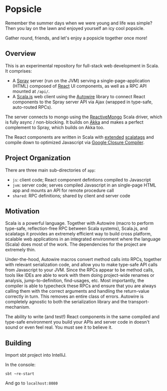 # Popsicle

Remember the summer days when we were young and life was simple? Then you lay on the lawn and enjoyed yourself an icy cool popsicle.

Gather round, friends, and let's enjoy a popsicle together once more!

## Overview

This is an experimental repository for full-stack web development in Scala. It comprises:
- A [Spray](http://spray.io/) server (run on the JVM) serving a single-page-application (HTML) composed of [React](http://facebook.github.io/react/) UI components, as well as a RPC API mounted at `/api/`.
- A [Scala.js](http://www.scala-js.org/) web client using the [Autowire](https://github.com/lihaoyi/autowire) library to connect React components to the Spray server API via Ajax (wrapped in type-safe, auto-routed RPCs).

The server connects to mongo using the [ReactiveMongo](http://reactivemongo.org/#step-by-step-example) Scala driver, which is fully async / non-blocking. It builds on [Akka](http://akka.io/) and makes a perfect complement to Spray, which builds on Akka too.

The React components are written in Scala with [extended](https://github.com/japgolly/scalajs-react) [scalatags](https://github.com/lihaoyi/scalatags) and compile down to optimized Javascript via [Google Closure Compiler](https://developers.google.com/closure/compiler/).

## Project Organization

There are three main sub-directories of `app`:
- `js`: client code; React component defintions compiled to Javascript
- `jvm`: server code; serves compiled Javascript in an single-page HTML app and mounts an API for remote procedure call
- `shared`: RPC definitions; shared by client and server code

## Motivation

Scala is a powerful language. Together with Autowire (macro to perform type-safe, reflection-free RPC between Scala systems), Scala.js, and scalatags it provides an extremely efficient way to build cross platform, scalable web applications in an integrated environment where the language (Scala) does most of the work. The dependencies for the project are extremely thin.

Under-the-hood, Autowire macros convert method calls into RPCs, together with relevant serialization code, and allow you to make type-safe API calls from Javascript to your JVM. Since the RPCs appear to be method calls, tools like IDEs are able to work with them doing project-wide renames or analysis, jump-to-definition, find-usages, etc. Most importantly, the compiler is able to typecheck these RPCs and ensure that you are always calling them with the correct arguments and handling the return-value correctly in turn. This removes an entire class of errors. Autowire is completely agnostic to both the serialization library and the transport-mechanism.

The ability to write (and test!) React components in the same compiled and type-safe environment you build your APIs and server code in doesn't sound or even feel real. You must see it to believe it.

## Building

Import sbt project into IntelliJ.

In the console:

```
sbt ~re-start
```

And go to `localhost:8080`
